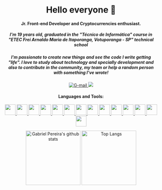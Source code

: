 <h1 align="center">Hello everyone 👋</h1>
<h4 align="center">Jr. Front-end Developer and Cryptocurrencies enthusiast.</h4>
<h5 align="center">
  I'm 19 years old, graduated in the "Técnico de Informática" course in "ETEC Frei Arnaldo Maria de Itaporanga, Votuporanga - SP" technical school
</h5>
<h5 align="center">
  I'm passionate to create new things and see the code I write getting "life". I love to study about technology and specially development and also to contribute in the community, my team or help a random person with something I've wrote!
</h5>

<p align="center">
  <a href="mailto:ggonpereira@gmail.com" target="_blank">
    <img
      src="https://img.shields.io/badge/gmail-D14836?&style=for-the-badge&logo=gmail&logoColor=white"
      alt="G-mail"
    />
  </a>
  <a
    href="https://www.linkedin.com/in/gabriel-gonçalves-pereira/"
    target="_blank"
  >
    <img
      src="https://img.shields.io/badge/linkedin-%230077B5.svg?&style=for-the-badge&logo=linkedin&logoColor=white"
    />
  </a>
</p>

<h4 align="center">Languages and Tools:</h4>

<p align="center">
  <a href="https://getbootstrap.com" target="_blank">
    <img src="https://img.shields.io/badge/Bootstrap-20232A?style=for-the-badge&logo=bootstrap&logoColor=61DAFB" height="35" />
  </a>
  <a href="https://pt-br.reactjs.org/" target="_blank">
    <img height="35" src="https://img.shields.io/badge/React-20232A?style=for-the-badge&logo=react&logoColor=61DAFB">
  </a>
  <a href="https://styled-components.com/" target="_blank">
	<img height="35" src="https://img.shields.io/badge/styled%20components-20232A?style=for-the-badge&logo=styledcomponents&logoColor=D986C8">
  </a>
  <a href="https://www.w3schools.com/css/" target="_blank">
	<img height="35" src="https://img.shields.io/badge/CSS3-1572B6?style=for-the-badge&logo=css3&logoColor=white">
  </a>
  <a href="https://git-scm.com/" target="_blank">
    <img height="35" src="https://img.shields.io/badge/Git-F05032?style=for-the-badge&logo=git&logoColor=white">
  </a>
  <a href="https://www.w3.org/html/" target="_blank">
    <img height="35" src="https://img.shields.io/badge/HTML5-E34F26?style=for-the-badge&logo=html5&logoColor=white">
  </a>
  <a href="https://sass-lang.com/" target="_blank">
    <img height="35" src="https://img.shields.io/badge/Sass-CC6699?style=for-the-badge&logo=sass&logoColor=white">
  </a>
  <a href="https://developer.mozilla.org/en-US/docs/Web/JavaScript" target="_blank">
    <img height="35" src="https://img.shields.io/badge/JavaScript-F7DF1E?style=for-the-badge&logo=javascript&logoColor=black">
  </a>
  <a href="https://www.typescriptlang.org/" target="_blank">
    <img height="35" src="https://img.shields.io/badge/TypeScript-007ACC?style=for-the-badge&logo=typescript&logoColor=white">
  </a>
  <a href="https://jestjs.io/" target="_blank">
    <img src="https://img.shields.io/badge/Jest-99425b?style=for-the-badge&logo=jest&logoColor=white" height="35" />
  </a>
  <a href="https://www.linux.org/" target="_blank">
    <img src="https://img.shields.io/badge/Linux-f7c408?style=for-the-badge&logo=linux&logoColor=333333" height="35" />
  </a>
  <a href="https://pt.wikipedia.org/wiki/Microsoft_Windows" target="_blank">
    <img src="https://img.shields.io/badge/windows-00aeef?style=for-the-badge&logo=windows&logoColor=white" height="35" />
  </a>
  <a href="https://br.wordpress.org/" target="_blank">
    <img src="https://img.shields.io/badge/wordpress-434140?style=for-the-badge&logo=wordpress&logoColor=white" height="35" />
  </a>
  <a href="https://www.json.org/json-en.html"><img height="35" src="https://img.shields.io/badge/json-5E5C5C?style=for-the-badge&logo=json&logoColor=white"></a>
</p>

<p align="center">
  <img
    height="180em"
    alt="Gabriel Pereira's github stats"
    src="https://github-readme-stats.vercel.app/api?username=ggonpereira&count_private=true&theme=dracula&hide=issues,contribs"
  />
  <img
    height="180em"
    alt="Top Langs"
    src="https://github-readme-stats.vercel.app/api/top-langs/?username=ggonpereira&layout=compact&langs_count=8&theme=dracula"
  />
</p>
